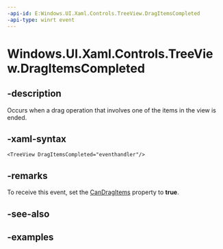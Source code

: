 ```yaml
---
-api-id: E:Windows.UI.Xaml.Controls.TreeView.DragItemsCompleted
-api-type: winrt event
---
```


<!-- Event syntax.
public event TypedEventHandler DragItemsCompleted<TreeView, TreeViewDragItemsCompletedEventArgs>
-->

# Windows.UI.Xaml.Controls.TreeView.DragItemsCompleted

## -description

Occurs when a drag operation that involves one of the items in the view is ended.

## -xaml-syntax

```xaml
<TreeView DragItemsCompleted="eventhandler"/>
```

## -remarks

To receive this event, set the [CanDragItems](treeview_candragitems) property to **true**.

## -see-also

## -examples

